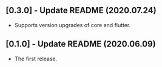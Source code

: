 ## [0.3.0] - Update README (2020.07.24)

* Supports version upgrades of core and flutter.

## [0.1.0] - Update README (2020.06.09)

* The first release.
